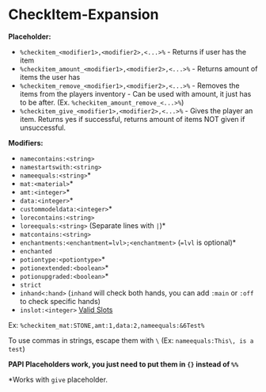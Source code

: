 # CheckItem-Expansion

**Placeholder:**
- `%checkitem_<modifier1>,<modifier2>,<...>%` - Returns if user has the item
- `%checkitem_amount_<modifier1>,<modifier2>,<...>%` - Returns amount of items the user has
- `%checkitem_remove_<modifier1>,<modifier2>,<...>%` - Removes the items from the players inventory - Can be used with amount, it just has to be after. (Ex. `%checkitem_amount_remove_<...>%`)
- `%checkitem_give_<modifier1>,<modifier2>,<...>%` - Gives the player an item. Returns yes if successful, returns amount of items NOT given if unsuccessful.

**Modifiers:**
- `namecontains:<string>`
- `namestartswith:<string>`
- `nameequals:<string>`*
- `mat:<material>`*
- `amt:<integer>`*
- `data:<integer>`*
- `custommodeldata:<integer>`*
- `lorecontains:<string>`
- `loreequals:<string>` (Separate lines with `|`)*
- `matcontains:<string>`
- `enchantments:<enchantment=lvl>;<enchantment>` (`=lvl` is optional)*
- `enchanted`
- `potiontype:<potiontype>`*
- `potionextended:<boolean>`*
- `potionupgraded:<boolean>`*
- `strict`
- `inhand<:hand>` (`inhand` will check both hands, you can add `:main` or `:off` to check specific hands)
- `inslot:<integer>` [Valid Slots](https://proxy.spigotmc.org/d3e11b631e22f45fc07c3fcd1c7000b2245fed78?url=http%3A%2F%2Fi.imgur.com%2F3YCrfC8.png)

Ex: `%checkitem_mat:STONE,amt:1,data:2,nameequals:&6Test%`

To use commas in strings, escape them with `\` (Ex: `nameequals:This\, is a test`)

**PAPI Placeholders work, you just need to put them in `{}` instead of `%%`**

*Works with `give` placeholder.